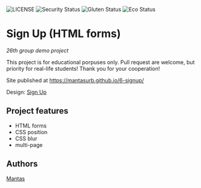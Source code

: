 ![LICENSE](https://img.shields.io/badge/license-MIT-blue.svg?style=flat-square)
![Security Status](https://img.shields.io/security-headers?label=Security&url=https%3A%2F%2Fgithub.com&style=flat-square)
![Gluten Status](https://img.shields.io/badge/Gluten-Free-green.svg)
![Eco Status](https://img.shields.io/badge/ECO-Friendly-green.svg)

# Sign Up (HTML forms)
_26th group demo project_

This project is for educational porpuses only. Pull request are welcome, but priority for real-life students! Thank you for your cooperation!

Site published at https://mantasurb.github.io/6-signup/

Design: [Sign Up](https://cdn.discordapp.com/attachments/648536139677958156/648860801997996052/day1dr.png)

## Project features

- HTML forms
- CSS position
- CSS blur
- multi-page

## Authors

[Mantas](https://github.com/MantasUrb)

